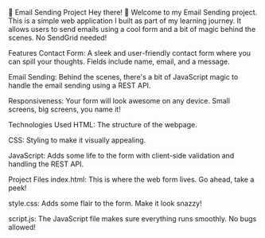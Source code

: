 📧 Email Sending Project
Hey there! 👋 Welcome to my Email Sending project. This is a simple web application I built as part of my learning journey. It allows users to send emails using a cool form and a bit of magic behind the scenes. No SendGrid needed!

Features
Contact Form: A sleek and user-friendly contact form where you can spill your thoughts. Fields include name, email, and a message.

Email Sending: Behind the scenes, there's a bit of JavaScript magic to handle the email sending using a REST API.

Responsiveness: Your form will look awesome on any device. Small screens, big screens, you name it!

Technologies Used
HTML: The structure of the webpage.

CSS: Styling to make it visually appealing.

JavaScript: Adds some life to the form with client-side validation and handling the REST API.

Project Files
index.html: This is where the web form lives. Go ahead, take a peek!

style.css: Adds some flair to the form. Make it look snazzy!

script.js: The JavaScript file makes sure everything runs smoothly. No bugs allowed!
